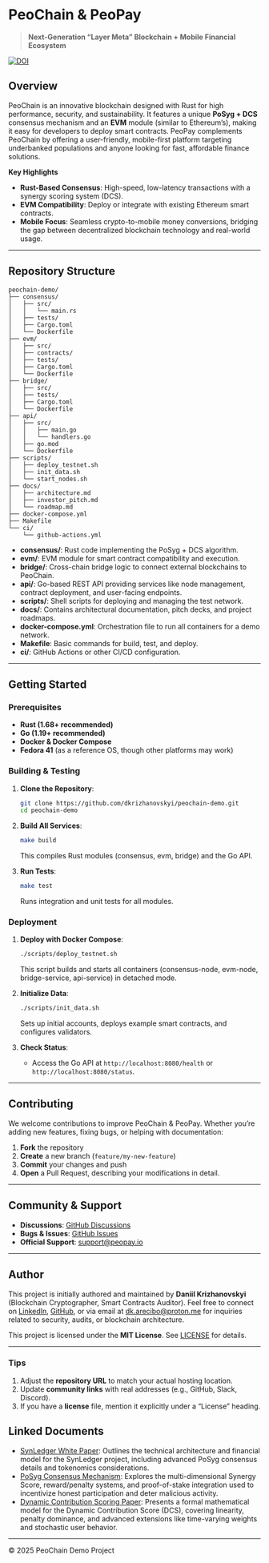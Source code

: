 # PeoChain & PeoPay

> **Next-Generation “Layer Meta” Blockchain + Mobile Financial Ecosystem**

[![DOI](https://zenodo.org/badge/DOI/10.5281/zenodo.14908526.svg)](https://doi.org/10.5281/zenodo.14908526)

## Overview
PeoChain is an innovative blockchain designed with Rust for high performance, security, and sustainability. It features a unique **PoSyg + DCS** consensus mechanism and an **EVM** module (similar to Ethereum’s), making it easy for developers to deploy smart contracts. PeoPay complements PeoChain by offering a user-friendly, mobile-first platform targeting underbanked populations and anyone looking for fast, affordable finance solutions.

**Key Highlights**
- **Rust-Based Consensus**: High-speed, low-latency transactions with a synergy scoring system (DCS).
- **EVM Compatibility**: Deploy or integrate with existing Ethereum smart contracts.
- **Mobile Focus**: Seamless crypto-to-mobile money conversions, bridging the gap between decentralized blockchain technology and real-world usage.

---

## Repository Structure

```plaintext
peochain-demo/
├── consensus/
│   ├── src/
│   │   └── main.rs
│   ├── tests/
│   ├── Cargo.toml
│   └── Dockerfile
├── evm/
│   ├── src/
│   ├── contracts/
│   ├── tests/
│   ├── Cargo.toml
│   └── Dockerfile
├── bridge/
│   ├── src/
│   ├── tests/
│   ├── Cargo.toml
│   └── Dockerfile
├── api/
│   ├── src/
│   │   ├── main.go
│   │   └── handlers.go
│   ├── go.mod
│   └── Dockerfile
├── scripts/
│   ├── deploy_testnet.sh
│   ├── init_data.sh
│   └── start_nodes.sh
├── docs/
│   ├── architecture.md
│   ├── investor_pitch.md
│   └── roadmap.md
├── docker-compose.yml
├── Makefile
└── ci/
    └── github-actions.yml
```

- **consensus/**: Rust code implementing the PoSyg + DCS algorithm.
- **evm/**: EVM module for smart contract compatibility and execution.
- **bridge/**: Cross-chain bridge logic to connect external blockchains to PeoChain.
- **api/**: Go-based REST API providing services like node management, contract deployment, and user-facing endpoints.
- **scripts/**: Shell scripts for deploying and managing the test network.
- **docs/**: Contains architectural documentation, pitch decks, and project roadmaps.
- **docker-compose.yml**: Orchestration file to run all containers for a demo network.
- **Makefile**: Basic commands for build, test, and deploy.
- **ci/**: GitHub Actions or other CI/CD configuration.

---

## Getting Started

### Prerequisites
- **Rust (1.68+ recommended)**  
- **Go (1.19+ recommended)**  
- **Docker & Docker Compose**  
- **Fedora 41** (as a reference OS, though other platforms may work)

### Building & Testing

1. **Clone the Repository**:
   ```bash
   git clone https://github.com/dkrizhanovskyi/peochain-demo.git
   cd peochain-demo
   ```

2. **Build All Services**:
   ```bash
   make build
   ```
   This compiles Rust modules (consensus, evm, bridge) and the Go API.

3. **Run Tests**:
   ```bash
   make test
   ```
   Runs integration and unit tests for all modules.

### Deployment

1. **Deploy with Docker Compose**:
   ```bash
   ./scripts/deploy_testnet.sh
   ```
   This script builds and starts all containers (consensus-node, evm-node, bridge-service, api-service) in detached mode.

2. **Initialize Data**:
   ```bash
   ./scripts/init_data.sh
   ```
   Sets up initial accounts, deploys example smart contracts, and configures validators.

3. **Check Status**:
   - Access the Go API at `http://localhost:8080/health` or `http://localhost:8080/status`.

---

## Contributing

We welcome contributions to improve PeoChain & PeoPay. Whether you’re adding new features, fixing bugs, or helping with documentation:

1. **Fork** the repository  
2. **Create** a new branch (`feature/my-new-feature`)  
3. **Commit** your changes and push  
4. **Open** a Pull Request, describing your modifications in detail.

---

## Community & Support

- **Discussions**: [GitHub Discussions](https://github.com/orgs/PeoPay/discussions)  
- **Bugs & Issues**: [GitHub Issues](https://github.com/orgs/PeoPay/issues)  
- **Official Support**: [support@peopay.io](mailto:support@peopay.io)

---

## Author

This project is initially authored and maintained by **Daniil Krizhanovskyi** (Blockchain Cryptographer, Smart Contracts Auditor). Feel free to connect on [LinkedIn](https://www.linkedin.com/in/dkrizhanovskyi-seceng/), [GitHub](https://github.com/dkrizhanovskyi), or via email at [dk.arecibo@proton.me](mailto:dk.arecibo@proton.me) for inquiries related to security, audits, or blockchain architecture.

This project is licensed under the **MIT License**. See [LICENSE](LICENSE) for details.

---

### Tips
1. Adjust the **repository URL** to match your actual hosting location.
2. Update **community links** with real addresses (e.g., GitHub, Slack, Discord).
3. If you have a **license** file, mention it explicitly under a “License” heading.

## Linked Documents

- [SynLedger White Paper](linked/SynLedger_White_Paper.pdf): Outlines the technical architecture and financial model for the SynLedger project, including advanced PoSyg consensus details and tokenomics considerations.
- [PoSyg Consensus Mechanism](linked/PoSyg_Consensus_Mechanism.pdf): Explores the multi-dimensional Synergy Score, reward/penalty systems, and proof-of-stake integration used to incentivize honest participation and deter malicious activity.
- [Dynamic Contribution Scoring Paper](linked/ssrn-5045954.pdf): Presents a formal mathematical model for the Dynamic Contribution Score (DCS), covering linearity, penalty dominance, and advanced extensions like time-varying weights and stochastic user behavior.

---
© 2025 PeoChain Demo Project

